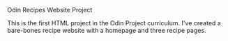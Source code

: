 Odin Recipes Website Project

This is the first HTML project in the Odin Project curriculum.
I've created a bare-bones recipe website with a homepage and three recipe pages.